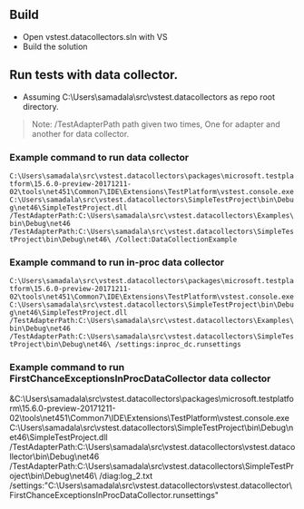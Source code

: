 
## Build
- Open vstest.datacollectors.sln with VS
- Build the solution

## Run tests with data collector.
- Assuming C:\Users\samadala\src\vstest.datacollectors as repo root directory. 
> Note: /TestAdapterPath path given two times, One for adapter and another for data collector.

### Example command to run data collector

`C:\Users\samadala\src\vstest.datacollectors\packages\microsoft.testplatform\15.6.0-preview-20171211-02\tools\net451\Common7\IDE\Extensions\TestPlatform\vstest.console.exe C:\Users\samadala\src\vstest.datacollectors\SimpleTestProject\bin\Debug\net46\SimpleTestProject.dll /TestAdapterPath:C:\Users\samadala\src\vstest.datacollectors\Examples\bin\Debug\net46 /TestAdapterPath:C:\Users\samadala\src\vstest.datacollectors\SimpleTestProject\bin\Debug\net46\ /Collect:DataCollectionExample`

### Example command to run in-proc data collector

`C:\Users\samadala\src\vstest.datacollectors\packages\microsoft.testplatform\15.6.0-preview-20171211-02\tools\net451\Common7\IDE\Extensions\TestPlatform\vstest.console.exe C:\Users\samadala\src\vstest.datacollectors\SimpleTestProject\bin\Debug\net46\SimpleTestProject.dll /TestAdapterPath:C:\Users\samadala\src\vstest.datacollectors\Examples\bin\Debug\net46 /TestAdapterPath:C:\Users\samadala\src\vstest.datacollectors\SimpleTestProject\bin\Debug\net46\ /settings:inproc_dc.runsettings`

### Example command to run FirstChanceExceptionsInProcDataCollector data collector

&C:\Users\samadala\src\vstest.datacollectors\packages\microsoft.testplatform\15.6.0-preview-20171211-02\tools\net451\Common7\IDE\Extensions\TestPlatform\vstest.console.exe C:\Users\samadala\src\vstest.datacollectors\SimpleTestProject\bin\Debug\net46\SimpleTestProject.dll /TestAdapterPath:C:\Users\samadala\src\vstest.datacollectors\vstest.datacollector\bin\Debug\net46 /TestAdapterPath:C:\Users\samadala\src\vstest.datacollectors\SimpleTestProject\bin\Debug\net46\ /diag:log_2.txt /settings:"C:\Users\samadala\src\vstest.datacollectors\vstest.datacollector\FirstChanceExceptionsInProcDataCollector.runsettings"